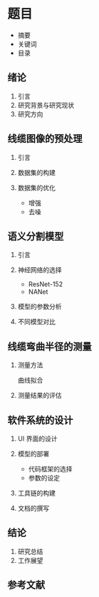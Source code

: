 # 题目

- 摘要
- 关键词
- 目录

## 绪论

1. 引言
2. 研究背景与研究现状
3. 研究方向

## 线缆图像的预处理

1. 引言
2. 数据集的构建
3. 数据集的优化

   - 增强
   - 去噪

## 语义分割模型

1. 引言
2. 神经网络的选择

   - ResNet-152
   - NANet

3. 模型的参数分析
4. 不同模型对比

## 线缆弯曲半径的测量

1. 测量方法

   曲线拟合

2. 测量结果的评估

## 软件系统的设计

1. UI 界面的设计
2. 模型的部署

   - 代码框架的选择
   - 参数的设定

3. 工具链的构建
4. 文档的撰写

## 结论

1. 研究总结
2. 工作展望

## 参考文献
